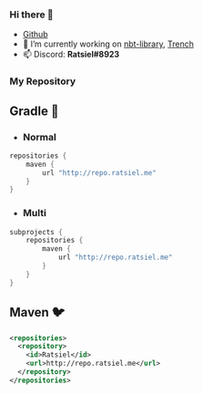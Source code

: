 ### Hi there 👋
 - [Github](https://github.com/Ratsiiel)
 - 🔭 I’m currently working on [nbt-library](https://github.com/Ratsiiel/nbt-library), [Trench]()
 - 📫 Discord: **Ratsiel#8923**

### My Repository
## Gradle 🐘
- ### Normal
```gradle
repositories {
    maven {
        url "http://repo.ratsiel.me"
    }
}
```
- ### Multi
```gradle
subprojects {
    repositories {
        maven {
            url "http://repo.ratsiel.me"
        }
    }
}
```

## Maven 🐦
```xml
<repositories>
  <repository>
    <id>Ratsiel</id>
    <url>http://repo.ratsiel.me</url>
  </repository>
</repositories>
```

   
